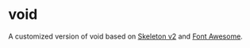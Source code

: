 void
====

A customized version of void based on [Skeleton v2](http://www.getskeleton.com)
and [Font Awesome](http://fortawesome.github.io/Font-Awesome/).
